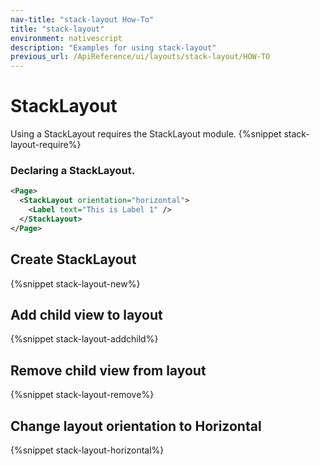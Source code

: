 ```yaml
---
nav-title: "stack-layout How-To"
title: "stack-layout"
environment: nativescript
description: "Examples for using stack-layout"
previous_url: /ApiReference/ui/layouts/stack-layout/HOW-TO
---
```

# StackLayout
Using a StackLayout requires the StackLayout module.
{%snippet stack-layout-require%}

### Declaring a StackLayout.
``` XML
<Page>
  <StackLayout orientation="horizontal">
    <Label text="This is Label 1" />
  </StackLayout>
</Page>
```

## Create StackLayout
{%snippet stack-layout-new%}

## Add child view to layout
{%snippet stack-layout-addchild%}

## Remove child view from layout
{%snippet stack-layout-remove%}

## Change layout orientation to Horizontal
{%snippet stack-layout-horizontal%}

